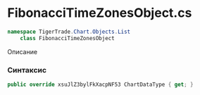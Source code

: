 
# FibonacciTimeZonesObject.cs
```csharp
namespace TigerTrade.Chart.Objects.List  
    class FibonacciTimeZonesObject
```

Описание

### Синтаксис
```csharp
public override xsuJlZ3bylFkXacpNF53 ChartDataType { get; }
```
